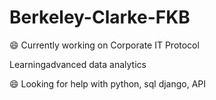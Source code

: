# Berkeley-Clarke-FKB
:smile: Currently working on Corporate IT Protocol


Learningadvanced data analytics


:smile: Looking for help with python, sql django, API
